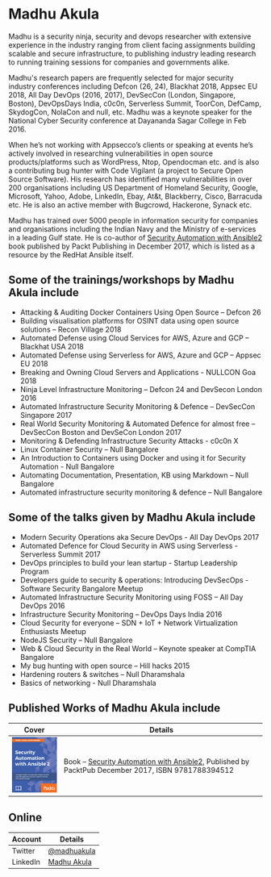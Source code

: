 # Madhu Akula

Madhu is a security ninja, security and devops researcher with extensive experience in the industry ranging from client facing assignments building scalable and secure infrastructure, to publishing industry leading research to running training sessions for companies and governments alike.

Madhu's research papers are frequently selected for major security industry conferences including Defcon (26, 24), Blackhat 2018, Appsec EU 2018, All Day DevOps (2016, 2017), DevSecCon (London, Singapore, Boston), DevOpsDays India, c0c0n, Serverless Summit, ToorCon, DefCamp, SkydogCon, NolaCon and null, etc. Madhu was a keynote speaker for the National Cyber Security conference at Dayananda Sagar College in Feb 2016.

When he’s not working with Appsecco’s clients or speaking at events he’s actively involved in researching vulnerabilities in open source products/platforms such as WordPress, Ntop, Opendocman etc. and is also a contributing bug hunter with Code Vigilant (a project to Secure Open Source Software). His research has identified many vulnerabilities in over 200 organisations including US Department of Homeland Security, Google, Microsoft, Yahoo, Adobe, LinkedIn, Ebay, At&t, Blackberry, Cisco, Barracuda etc. He is also an active member with Bugcrowd, Hackerone, Synack etc.

Madhu has trained over 5000 people in information security for companies and organisations including the Indian Navy and the Ministry of e-services in a leading Gulf state. He is co-author of [Security Automation with Ansible2](https://www.secautomationbook.com/) book published by Packt Publishing in December 2017, which is listed as a resource by the RedHat Ansible itself.

## Some of the trainings/workshops by Madhu Akula include

- Attacking & Auditing Docker Containers Using Open Source – Defcon 26
- Building visualisation platforms for OSINT data using open source solutions – Recon Village 2018
- Automated Defense using Cloud Services for AWS, Azure and GCP – Blackhat USA 2018
- Automated Defense using Serverless for AWS, Azure and GCP – Appsec EU 2018
- Breaking and Owning Cloud Servers and Applications - NULLCON Goa 2018
- Ninja Level Infrastructure Monitoring – Defcon 24 and DevSecon London 2016
- Automated Infrastructure Security Monitoring & Defence – DevSecCon Singapore 2017
- Real World Security Monitoring & Automated Defence for almost free – DevSecCon Boston and DevSeCon London 2017
- Monitoring & Defending Infrastructure Security Attacks - c0c0n X
- Linux Container Security – Null Bangalore
- An Introduction to Containers using Docker and using it for Security Automation - Null Bangalore
- Automating Documentation, Presentation, KB using Markdown – Null Bangalore
- Automated infrastructure security monitoring & defence – Null Bangalore

## Some of the talks given by Madhu Akula include

- Modern Security Operations aka Secure DevOps - All Day DevOps 2017
- Automated Defence for Cloud Security in AWS using Serverless - Serverless Summit 2017
- DevOps principles to build your lean startup - Startup Leadership Program
- Developers guide to security & operations: Introducing DevSecOps - Software Security Bangalore Meetup
- Automated Infrastructure Security Monitoring using FOSS – All Day DevOps 2016
- Infrastructure Security Monitoring – DevOps Days India 2016
- Cloud Security for everyone – SDN + IoT + Network Virtualization Enthusiasts Meetup
- NodeJS Security – Null Bangalore
- Web & Cloud Security in the Real World – Keynote speaker at CompTIA Bangalore
- My bug hunting with open source – Hill hacks 2015
- Hardening routers & switches – Null Dharamshala
- Basics of networking - Null Dharamshala

## Published Works of Madhu Akula include

| Cover | Details |
| -- | -- |
|![Security Automation with Ansible2](images/security-automation-with-ansible2.png) | Book – [Security Automation with Ansible2](https://www.packtpub.com/virtualization-and-cloud/security-automation-ansible-2), Published by PacktPub December 2017, ISBN 9781788394512 |

## Online

| Account | Details |
| -- | -- |
| Twitter | [@madhuakula](https://twitter.com/madhuakula) |
| LinkedIn | [Madhu Akula](https://linkedin.com/in/madhuakula) |
